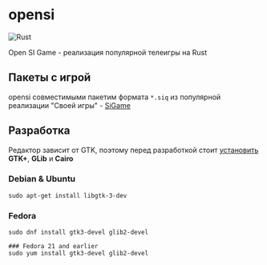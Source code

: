 # opensi 

![Rust](https://github.com/snpefk/opensi/workflows/Rust/badge.svg)

Open SI Game - реализация популярной телеигры на Rust

## Пакеты с игрой

opensi совместимыми пакетим формата `*.siq` из популярной реализации "Своей игры" - [SiGame](https://vladimirkhil.com/si/game)

## Разработка

Редактор зависит от GTK, поэтому перед разработкой стоит [установить](http://gtk-rs.org/docs/requirements.html) **GTK+**, **GLib** и **Cairo**

### Debian & Ubuntu

```shell
sudo apt-get install libgtk-3-dev
```

### Fedora

```shell
sudo dnf install gtk3-devel glib2-devel

### Fedora 21 and earlier
sudo yum install gtk3-devel glib2-devel

```
